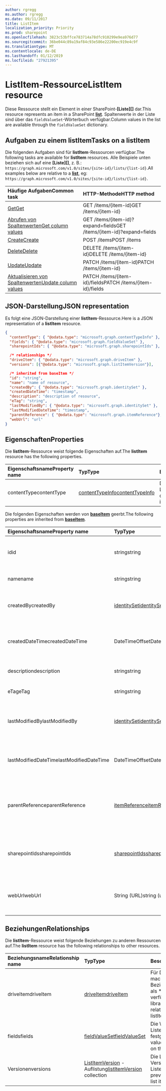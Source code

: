 ```yaml
---
author: rgregg
ms.author: rgregg
ms.date: 09/11/2017
title: ListItem
localization_priority: Priority
ms.prod: sharepoint
ms.openlocfilehash: 3823c53bffce783714a78dfc910299e9ea976d77
ms.sourcegitcommit: 36be044c89a19af84c93e586e22200ec919e4c9f
ms.translationtype: MT
ms.contentlocale: de-DE
ms.lasthandoff: 01/12/2019
ms.locfileid: "27921395"
---
```

# <a name="listitem-resource"></a><span data-ttu-id="219a6-102">ListItem-Ressource</span><span class="sxs-lookup"><span data-stu-id="219a6-102">ListItem resource</span></span>

<span data-ttu-id="219a6-103">Diese Ressource stellt ein Element in einer SharePoint-**[Liste][]** dar.</span><span class="sxs-lookup"><span data-stu-id="219a6-103">This resource represents an item in a SharePoint **[list][]**.</span></span>
<span data-ttu-id="219a6-104">Spaltenwerte in der Liste sind über das `fieldValueSet`-Wörterbuch verfügbar.</span><span class="sxs-lookup"><span data-stu-id="219a6-104">Column values in the list are available through the `fieldValueSet` dictionary.</span></span>

## <a name="tasks-on-a-listitem"></a><span data-ttu-id="219a6-105">Aufgaben zu einem listItem</span><span class="sxs-lookup"><span data-stu-id="219a6-105">Tasks on a listItem</span></span>

<span data-ttu-id="219a6-106">Die folgenden Aufgaben sind für **listItem**-Ressourcen verfügbar.</span><span class="sxs-lookup"><span data-stu-id="219a6-106">The following tasks are available for **listItem** resources.</span></span>
<span data-ttu-id="219a6-107">Alle Beispiele unten beziehen sich auf eine **[Liste][]**, z. B.: `https://graph.microsoft.com/v1.0/sites/{site-id}/lists/{list-id}`.</span><span class="sxs-lookup"><span data-stu-id="219a6-107">All examples below are relative to a **[list][]**, eg: `https://graph.microsoft.com/v1.0/sites/{site-id}/lists/{list-id}`.</span></span>

| <span data-ttu-id="219a6-108">Häufige Aufgaben</span><span class="sxs-lookup"><span data-stu-id="219a6-108">Common task</span></span>                    | <span data-ttu-id="219a6-109">HTTP-Methode</span><span class="sxs-lookup"><span data-stu-id="219a6-109">HTTP method</span></span>
|:-------------------------------|:------------------------
| <span data-ttu-id="219a6-110">[Get][]</span><span class="sxs-lookup"><span data-stu-id="219a6-110">[Get][]</span></span>                        | <span data-ttu-id="219a6-111">GET /items/{item-id}</span><span class="sxs-lookup"><span data-stu-id="219a6-111">GET /items/{item-id}</span></span>
| <span data-ttu-id="219a6-112">[Abrufen von Spaltenwerten][Get]</span><span class="sxs-lookup"><span data-stu-id="219a6-112">[Get column values][Get]</span></span>       | <span data-ttu-id="219a6-113">GET /items/{item-id}?expand=fields</span><span class="sxs-lookup"><span data-stu-id="219a6-113">GET /items/{item-id}?expand=fields</span></span>
| <span data-ttu-id="219a6-114">[Create][]</span><span class="sxs-lookup"><span data-stu-id="219a6-114">[Create][]</span></span>                     | <span data-ttu-id="219a6-115">POST /items</span><span class="sxs-lookup"><span data-stu-id="219a6-115">POST /items</span></span>
| <span data-ttu-id="219a6-116">[Delete][]</span><span class="sxs-lookup"><span data-stu-id="219a6-116">[Delete][]</span></span>                     | <span data-ttu-id="219a6-117">DELETE /items/{item-id}</span><span class="sxs-lookup"><span data-stu-id="219a6-117">DELETE /items/{item-id}</span></span>
| <span data-ttu-id="219a6-118">[Update][]</span><span class="sxs-lookup"><span data-stu-id="219a6-118">[Update][]</span></span>                     | <span data-ttu-id="219a6-119">PATCH /items/{item-id}</span><span class="sxs-lookup"><span data-stu-id="219a6-119">PATCH /items/{item-id}</span></span>
| <span data-ttu-id="219a6-120">[Aktualisieren von Spaltenwerten][Update]</span><span class="sxs-lookup"><span data-stu-id="219a6-120">[Update column values][Update]</span></span> | <span data-ttu-id="219a6-121">PATCH /items/{item-id}/fields</span><span class="sxs-lookup"><span data-stu-id="219a6-121">PATCH /items/{item-id}/fields</span></span>

[Get]: ../api/listitem-get.md
[Create]: ../api/listitem-create.md
[Delete]: ../api/listitem-delete.md
[Update]: ../api/listitem-update.md

## <a name="json-representation"></a><span data-ttu-id="219a6-126">JSON-Darstellung</span><span class="sxs-lookup"><span data-stu-id="219a6-126">JSON representation</span></span>

<span data-ttu-id="219a6-127">Es folgt eine JSON-Darstellung einer **listItem**-Ressource.</span><span class="sxs-lookup"><span data-stu-id="219a6-127">Here is a JSON representation of a **listItem** resource.</span></span>

<!--{
  "blockType": "resource",
  "keyProperty": "id",
  "baseType": "microsoft.graph.baseItem",
  "@odata.type": "microsoft.graph.listItem"
}-->

```json
{
  "contentType": { "@odata.type": "microsoft.graph.contentTypeInfo" },
  "fields": { "@odata.type": "microsoft.graph.fieldValueSet" },
  "sharepointIds": { "@odata.type": "microsoft.graph.sharepointIds" },

  /* relationships */
  "driveItem": { "@odata.type": "microsoft.graph.driveItem" },
  "versions": [{"@odata.type": "microsoft.graph.listItemVersion"}],

  /* inherited from baseItem */
  "id": "string",
  "name": "name of resource",
  "createdBy": { "@odata.type": "microsoft.graph.identitySet" },
  "createdDateTime": "timestamp",
  "description": "description of resource",
  "eTag": "string",
  "lastModifiedBy": { "@odata.type": "microsoft.graph.identitySet" },
  "lastModifiedDateTime": "timestamp",
  "parentReference": { "@odata.type": "microsoft.graph.itemReference"},
  "webUrl": "url"
}
```

## <a name="properties"></a><span data-ttu-id="219a6-128">Eigenschaften</span><span class="sxs-lookup"><span data-stu-id="219a6-128">Properties</span></span>

<span data-ttu-id="219a6-129">Die **listItem**-Ressource weist folgende Eigenschaften auf.</span><span class="sxs-lookup"><span data-stu-id="219a6-129">The **listItem** resource has the following properties.</span></span>

| <span data-ttu-id="219a6-130">Eigenschaftsname</span><span class="sxs-lookup"><span data-stu-id="219a6-130">Property name</span></span> | <span data-ttu-id="219a6-131">Typ</span><span class="sxs-lookup"><span data-stu-id="219a6-131">Type</span></span>                | <span data-ttu-id="219a6-132">Beschreibung</span><span class="sxs-lookup"><span data-stu-id="219a6-132">Description</span></span>
|:--------------|:--------------------|:-------------------------------
| <span data-ttu-id="219a6-133">contentType</span><span class="sxs-lookup"><span data-stu-id="219a6-133">contentType</span></span>   | <span data-ttu-id="219a6-134">[contentTypeInfo][]</span><span class="sxs-lookup"><span data-stu-id="219a6-134">[contentTypeInfo][]</span></span> | <span data-ttu-id="219a6-135">Der Inhaltstyp dieses Listenelements</span><span class="sxs-lookup"><span data-stu-id="219a6-135">The content type of this list item</span></span>

<span data-ttu-id="219a6-136">Die folgenden Eigenschaften werden von  **[baseItem][]** geerbt.</span><span class="sxs-lookup"><span data-stu-id="219a6-136">The following properties are inherited from **[baseItem][]**.</span></span>

| <span data-ttu-id="219a6-137">Eigenschaftsname</span><span class="sxs-lookup"><span data-stu-id="219a6-137">Property name</span></span>        | <span data-ttu-id="219a6-138">Typ</span><span class="sxs-lookup"><span data-stu-id="219a6-138">Type</span></span>              | <span data-ttu-id="219a6-139">Beschreibung</span><span class="sxs-lookup"><span data-stu-id="219a6-139">Description</span></span>
|:---------------------|:------------------|:----------------------------------
| <span data-ttu-id="219a6-140">id</span><span class="sxs-lookup"><span data-stu-id="219a6-140">id</span></span>                   | <span data-ttu-id="219a6-141">string</span><span class="sxs-lookup"><span data-stu-id="219a6-141">string</span></span>            | <span data-ttu-id="219a6-p103">Der eindeutige Bezeichner des Elements. Schreibgeschützt.</span><span class="sxs-lookup"><span data-stu-id="219a6-p103">The unique identifier of the item. Read-only.</span></span>
| <span data-ttu-id="219a6-144">name</span><span class="sxs-lookup"><span data-stu-id="219a6-144">name</span></span>                 | <span data-ttu-id="219a6-145">string</span><span class="sxs-lookup"><span data-stu-id="219a6-145">string</span></span>            | <span data-ttu-id="219a6-146">Der Name/Titel des Elements.</span><span class="sxs-lookup"><span data-stu-id="219a6-146">The name / title of the item.</span></span>
| <span data-ttu-id="219a6-147">createdBy</span><span class="sxs-lookup"><span data-stu-id="219a6-147">createdBy</span></span>            | <span data-ttu-id="219a6-148">[identitySet][]</span><span class="sxs-lookup"><span data-stu-id="219a6-148">[identitySet][]</span></span>   | <span data-ttu-id="219a6-149">Die Identität des Erstellers dieses Elements.</span><span class="sxs-lookup"><span data-stu-id="219a6-149">Identity of the creator of this item.</span></span> <span data-ttu-id="219a6-150">Schreibgeschützt.</span><span class="sxs-lookup"><span data-stu-id="219a6-150">Read-only.</span></span>
| <span data-ttu-id="219a6-151">createdDateTime</span><span class="sxs-lookup"><span data-stu-id="219a6-151">createdDateTime</span></span>      | <span data-ttu-id="219a6-152">DateTimeOffset</span><span class="sxs-lookup"><span data-stu-id="219a6-152">DateTimeOffset</span></span>    | <span data-ttu-id="219a6-p105">Das Datum und die Uhrzeit der Erstellung des Elements. Schreibgeschützt.</span><span class="sxs-lookup"><span data-stu-id="219a6-p105">The date and time the item was created. Read-only.</span></span>
| <span data-ttu-id="219a6-155">description</span><span class="sxs-lookup"><span data-stu-id="219a6-155">description</span></span>          | <span data-ttu-id="219a6-156">string</span><span class="sxs-lookup"><span data-stu-id="219a6-156">string</span></span>            | <span data-ttu-id="219a6-157">Der beschreibende Text für das Element.</span><span class="sxs-lookup"><span data-stu-id="219a6-157">The descriptive text for the item.</span></span>
| <span data-ttu-id="219a6-158">eTag</span><span class="sxs-lookup"><span data-stu-id="219a6-158">eTag</span></span>                 | <span data-ttu-id="219a6-159">string</span><span class="sxs-lookup"><span data-stu-id="219a6-159">string</span></span>            | <span data-ttu-id="219a6-p106">ETag für das Element. Schreibgeschützt.</span><span class="sxs-lookup"><span data-stu-id="219a6-p106">ETag for the item. Read-only.</span></span>                                                          |
| <span data-ttu-id="219a6-162">lastModifiedBy</span><span class="sxs-lookup"><span data-stu-id="219a6-162">lastModifiedBy</span></span>       | <span data-ttu-id="219a6-163">[identitySet][]</span><span class="sxs-lookup"><span data-stu-id="219a6-163">[identitySet][]</span></span>   | <span data-ttu-id="219a6-164">Die Identität derPerson, die dieses Element zuletzt geändert hat.</span><span class="sxs-lookup"><span data-stu-id="219a6-164">Identity of the last modifier of this item.</span></span> <span data-ttu-id="219a6-165">Schreibgeschützt.</span><span class="sxs-lookup"><span data-stu-id="219a6-165">Read-only.</span></span>
| <span data-ttu-id="219a6-166">lastModifiedDateTime</span><span class="sxs-lookup"><span data-stu-id="219a6-166">lastModifiedDateTime</span></span> | <span data-ttu-id="219a6-167">DateTimeOffset</span><span class="sxs-lookup"><span data-stu-id="219a6-167">DateTimeOffset</span></span>    | <span data-ttu-id="219a6-p108">Das Datum und die Uhrzeit der letzten Änderung des Elements. Schreibgeschützt.</span><span class="sxs-lookup"><span data-stu-id="219a6-p108">The date and time the item was last modified. Read-only.</span></span>
| <span data-ttu-id="219a6-170">parentReference</span><span class="sxs-lookup"><span data-stu-id="219a6-170">parentReference</span></span>      | <span data-ttu-id="219a6-171">[itemReference][]</span><span class="sxs-lookup"><span data-stu-id="219a6-171">[itemReference][]</span></span> | <span data-ttu-id="219a6-p109">Informationen zum übergeordneten Element, wenn das Element ein übergeordnetes Element hat. Lese-/Schreibzugriff.</span><span class="sxs-lookup"><span data-stu-id="219a6-p109">Parent information, if the item has a parent. Read-write.</span></span>
| <span data-ttu-id="219a6-174">sharepointIds</span><span class="sxs-lookup"><span data-stu-id="219a6-174">sharepointIds</span></span>        | <span data-ttu-id="219a6-175">[sharepointIds][]</span><span class="sxs-lookup"><span data-stu-id="219a6-175">[sharepointIds][]</span></span> | <span data-ttu-id="219a6-p110">Gibt Bezeichner zurück, die für SharePoint REST-Kompatibilität nützlich sind. Schreibgeschützt.</span><span class="sxs-lookup"><span data-stu-id="219a6-p110">Returns identifiers useful for SharePoint REST compatibility. Read-only.</span></span>
| <span data-ttu-id="219a6-178">webUrl</span><span class="sxs-lookup"><span data-stu-id="219a6-178">webUrl</span></span>               | <span data-ttu-id="219a6-179">String (URL)</span><span class="sxs-lookup"><span data-stu-id="219a6-179">string (url)</span></span>      | <span data-ttu-id="219a6-p111">URL, über die das Element im Browser angezeigt werden kann. Schreibgeschützt.</span><span class="sxs-lookup"><span data-stu-id="219a6-p111">URL that displays the item in the browser. Read-only.</span></span>

## <a name="relationships"></a><span data-ttu-id="219a6-182">Beziehungen</span><span class="sxs-lookup"><span data-stu-id="219a6-182">Relationships</span></span>

 <span data-ttu-id="219a6-183">Die **listItem**-Ressource weist folgende Beziehungen zu anderen Ressourcen auf.</span><span class="sxs-lookup"><span data-stu-id="219a6-183">The **listItem** resource has the following relationships to other resources.</span></span>

| <span data-ttu-id="219a6-184">Beziehungsname</span><span class="sxs-lookup"><span data-stu-id="219a6-184">Relationship name</span></span> | <span data-ttu-id="219a6-185">Typ</span><span class="sxs-lookup"><span data-stu-id="219a6-185">Type</span></span>                           | <span data-ttu-id="219a6-186">Beschreibung</span><span class="sxs-lookup"><span data-stu-id="219a6-186">Description</span></span>
|:------------------|:-------------------------------|:-------------------------------
| <span data-ttu-id="219a6-187">driveItem</span><span class="sxs-lookup"><span data-stu-id="219a6-187">driveItem</span></span>         | <span data-ttu-id="219a6-188">[driveItem][]</span><span class="sxs-lookup"><span data-stu-id="219a6-188">[driveItem][]</span></span>                  | <span data-ttu-id="219a6-189">Für Dokumentbibliotheken macht die **DriveItem** Beziehung das ListItem als \*\* [DriveItem][]\*\* verfügbar</span><span class="sxs-lookup"><span data-stu-id="219a6-189">For document libraries, the **driveItem** relationship exposes the listItem as a **[driveItem][]**</span></span>
| <span data-ttu-id="219a6-190">fields</span><span class="sxs-lookup"><span data-stu-id="219a6-190">fields</span></span>            | <span data-ttu-id="219a6-191">[fieldValueSet][]</span><span class="sxs-lookup"><span data-stu-id="219a6-191">[fieldValueSet][]</span></span>              | <span data-ttu-id="219a6-192">Die Werte der für dieses Listenelement festgelegten Spalte.</span><span class="sxs-lookup"><span data-stu-id="219a6-192">The values of the columns set on this list item.</span></span>
| <span data-ttu-id="219a6-193">Versionen</span><span class="sxs-lookup"><span data-stu-id="219a6-193">versions</span></span>          | <span data-ttu-id="219a6-194">[ListItemVersion][] -Auflistung</span><span class="sxs-lookup"><span data-stu-id="219a6-194">[listItemVersion][] collection</span></span> | <span data-ttu-id="219a6-195">Die Liste der vorherigen Versionen des Listenelements.</span><span class="sxs-lookup"><span data-stu-id="219a6-195">The list of previous versions of the list item.</span></span>

[baseItem]: baseitem.md
[contentTypeInfo]: contenttypeinfo.md
[driveItem]: driveitem.md
[fieldValueSet]: fieldvalueset.md
[identitySet]: identityset.md
[itemReference]: itemreference.md
[list]: list.md
[listItemVersion]: listitemversion.md
[sharepointIds]: sharepointids.md

<!-- {
  "type": "#page.annotation",
  "description": "",
  "keywords": "",
  "section": "documentation",
  "tocPath": "Resources/ListItem",
  "tocBookmarks": {
    "ListItem": "#"
  }
} -->
